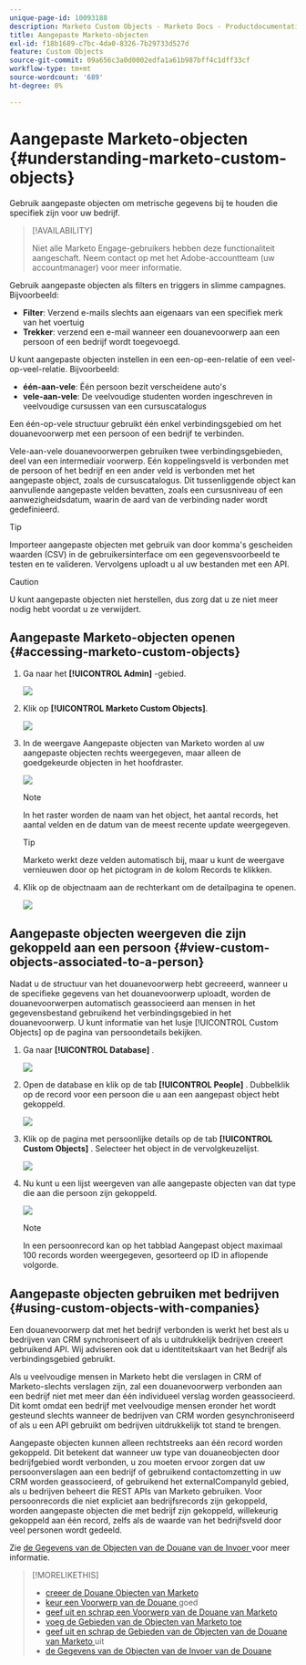 ```yaml
---
unique-page-id: 10093188
description: Marketo Custom Objects - Marketo Docs - Productdocumentatie
title: Aangepaste Marketo-objecten
exl-id: f18b1689-c7bc-4da0-8326-7b29733d527d
feature: Custom Objects
source-git-commit: 09a656c3a0d0002edfa1a61b987bff4c1dff33cf
workflow-type: tm+mt
source-wordcount: '689'
ht-degree: 0%

---
```


# Aangepaste Marketo-objecten {#understanding-marketo-custom-objects}

Gebruik aangepaste objecten om metrische gegevens bij te houden die specifiek zijn voor uw bedrijf.

>[!AVAILABILITY]
>
>Niet alle Marketo Engage-gebruikers hebben deze functionaliteit aangeschaft. Neem contact op met het Adobe-accountteam (uw accountmanager) voor meer informatie.

Gebruik aangepaste objecten als filters en triggers in slimme campagnes. Bijvoorbeeld:

* **Filter**: Verzend e-mails slechts aan eigenaars van een specifiek merk van het voertuig
* **Trekker**: verzend een e-mail wanneer een douanevoorwerp aan een persoon of een bedrijf wordt toegevoegd.

U kunt aangepaste objecten instellen in een een-op-een-relatie of een veel-op-veel-relatie. Bijvoorbeeld:

* **één-aan-vele**: Één persoon bezit verscheidene auto&#39;s
* **vele-aan-vele**: De veelvoudige studenten worden ingeschreven in veelvoudige cursussen van een cursuscatalogus

Een één-op-vele structuur gebruikt één enkel verbindingsgebied om het douanevoorwerp met een persoon of een bedrijf te verbinden.

Vele-aan-vele douanevoorwerpen gebruiken twee verbindingsgebieden, deel van een intermediair voorwerp. Eén koppelingsveld is verbonden met de persoon of het bedrijf en een ander veld is verbonden met het aangepaste object, zoals de cursuscatalogus. Dit tussenliggende object kan aanvullende aangepaste velden bevatten, zoals een cursusniveau of een aanwezigheidsdatum, waarin de aard van de verbinding nader wordt gedefinieerd.

>[!TIP]
>
>Importeer aangepaste objecten met gebruik van door komma&#39;s gescheiden waarden (CSV) in de gebruikersinterface om een gegevensvoorbeeld te testen en te valideren. Vervolgens uploadt u al uw bestanden met een API.

>[!CAUTION]
>
>U kunt aangepaste objecten niet herstellen, dus zorg dat u ze niet meer nodig hebt voordat u ze verwijdert.

## Aangepaste Marketo-objecten openen {#accessing-marketo-custom-objects}

1. Ga naar het **[!UICONTROL Admin]** -gebied.

   ![](assets/understanding-marketo-custom-objects-1.png)

1. Klik op **[!UICONTROL Marketo Custom Objects]**.

   ![](assets/understanding-marketo-custom-objects-2.png)

1. In de weergave Aangepaste objecten van Marketo worden al uw aangepaste objecten rechts weergegeven, maar alleen de goedgekeurde objecten in het hoofdraster.

   ![](assets/understanding-marketo-custom-objects-3.png)

   >[!NOTE]
   >
   >In het raster worden de naam van het object, het aantal records, het aantal velden en de datum van de meest recente update weergegeven.

   >[!TIP]
   >
   >Marketo werkt deze velden automatisch bij, maar u kunt de weergave vernieuwen door op het pictogram in de kolom Records te klikken.

1. Klik op de objectnaam aan de rechterkant om de detailpagina te openen.

   ![](assets/understanding-marketo-custom-objects-4.png)

## Aangepaste objecten weergeven die zijn gekoppeld aan een persoon {#view-custom-objects-associated-to-a-person}

Nadat u de structuur van het douanevoorwerp hebt gecreeerd, wanneer u de specifieke gegevens van het douanevoorwerp uploadt, worden de douanevoorwerpen automatisch geassocieerd aan mensen in het gegevensbestand gebruikend het verbindingsgebied in het douanevoorwerp. U kunt informatie van het lusje [!UICONTROL Custom Objects] op de pagina van persoondetails bekijken.

1. Ga naar **[!UICONTROL Database]** .

   ![](assets/understanding-marketo-custom-objects-5.png)

1. Open de database en klik op de tab **[!UICONTROL People]** . Dubbelklik op de record voor een persoon die u aan een aangepast object hebt gekoppeld.

   ![](assets/understanding-marketo-custom-objects-6.png)

1. Klik op de pagina met persoonlijke details op de tab **[!UICONTROL Custom Objects]** . Selecteer het object in de vervolgkeuzelijst.

   ![](assets/understanding-marketo-custom-objects-7.png)

1. Nu kunt u een lijst weergeven van alle aangepaste objecten van dat type die aan die persoon zijn gekoppeld.

   ![](assets/understanding-marketo-custom-objects-8.png)

   >[!NOTE]
   >
   >In een persoonrecord kan op het tabblad Aangepast object maximaal 100 records worden weergegeven, gesorteerd op ID in aflopende volgorde.

## Aangepaste objecten gebruiken met bedrijven {#using-custom-objects-with-companies}

Een douanevoorwerp dat met het bedrijf verbonden is werkt het best als u bedrijven van CRM synchroniseert of als u uitdrukkelijk bedrijven creeert gebruikend API. Wij adviseren ook dat u identiteitskaart van het Bedrijf als verbindingsgebied gebruikt.

Als u veelvoudige mensen in Marketo hebt die verslagen in CRM of Marketo-slechts verslagen zijn, zal een douanevoorwerp verbonden aan een bedrijf niet met meer dan één individueel verslag worden geassocieerd. Dit komt omdat een bedrijf met veelvoudige mensen eronder het wordt gesteund slechts wanneer de bedrijven van CRM worden gesynchroniseerd of als u een API gebruikt om bedrijven uitdrukkelijk tot stand te brengen.

Aangepaste objecten kunnen alleen rechtstreeks aan één record worden gekoppeld. Dit betekent dat wanneer uw type van douaneobjecten door bedrijfgebied wordt verbonden, u zou moeten ervoor zorgen dat uw persoonverslagen aan een bedrijf of gebruikend contactomzetting in uw CRM worden geassocieerd, of gebruikend het externalCompanyId gebied, als u bedrijven beheert die REST APIs van Marketo gebruiken. Voor persoonrecords die niet expliciet aan bedrijfsrecords zijn gekoppeld, worden aangepaste objecten die met bedrijf zijn gekoppeld, willekeurig gekoppeld aan één record, zelfs als de waarde van het bedrijfsveld door veel personen wordt gedeeld.

Zie [ de Gegevens van de Objecten van de Douane van de Invoer ](/help/marketo/product-docs/administration/marketo-custom-objects/import-custom-object-data.md) voor meer informatie.

>[!MORELIKETHIS]
>
>* [ creeer de Douane Objecten van Marketo ](/help/marketo/product-docs/administration/marketo-custom-objects/create-marketo-custom-objects.md)
>* [ keur een Voorwerp van de Douane ](/help/marketo/product-docs/administration/marketo-custom-objects/approve-a-custom-object.md) goed
>* [ geef uit en schrap een Voorwerp van de Douane van Marketo ](/help/marketo/product-docs/administration/marketo-custom-objects/edit-and-delete-a-marketo-custom-object.md)
>* [ voeg de Gebieden van de Objecten van Marketo toe ](/help/marketo/product-docs/administration/marketo-custom-objects/add-marketo-custom-object-fields.md)
>* [ geef uit en schrap de Gebieden van de Objecten van de Douane van Marketo ](/help/marketo/product-docs/administration/marketo-custom-objects/edit-and-delete-marketo-custom-object-fields.md) uit
>* [ de Gegevens van de Objecten van de Invoer van de Douane ](/help/marketo/product-docs/administration/marketo-custom-objects/import-custom-object-data.md)
